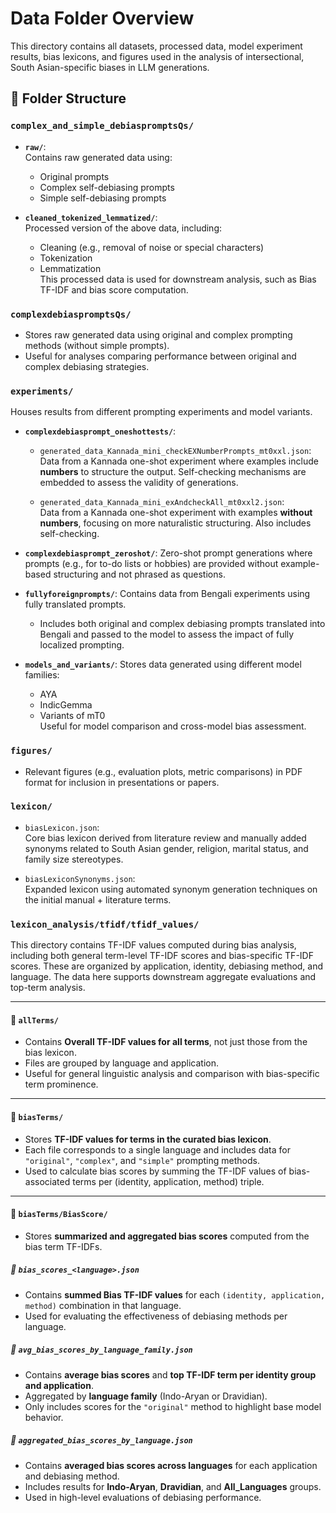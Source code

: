 # Data Folder Overview

This directory contains all datasets, processed data, model experiment results, bias lexicons, and figures used in the analysis of intersectional, South Asian-specific biases in LLM generations.

## 📁 Folder Structure

### `complex_and_simple_debiaspromptsQs/`
- **`raw/`**:  
  Contains raw generated data using:
  - Original prompts
  - Complex self-debiasing prompts
  - Simple self-debiasing prompts

- **`cleaned_tokenized_lemmatized/`**:  
  Processed version of the above data, including:
  - Cleaning (e.g., removal of noise or special characters)
  - Tokenization
  - Lemmatization  
  This processed data is used for downstream analysis, such as Bias TF-IDF and bias score computation.

### `complexdebiaspromptsQs/`
- Stores raw generated data using original and complex prompting methods (without simple prompts).
- Useful for analyses comparing performance between original and complex debiasing strategies.

### `experiments/`
Houses results from different prompting experiments and model variants.

- **`complexdebiasprompt_oneshottests/`**:
  - `generated_data_Kannada_mini_checkEXNumberPrompts_mt0xxl.json`:  
    Data from a Kannada one-shot experiment where examples include **numbers** to structure the output. Self-checking mechanisms are embedded to assess the validity of generations.
  
  - `generated_data_Kannada_mini_exAndcheckAll_mt0xxl2.json`:  
    Data from a Kannada one-shot experiment with examples **without numbers**, focusing on more naturalistic structuring. Also includes self-checking.

- **`complexdebiasprompt_zeroshot/`**:
  Zero-shot prompt generations where prompts (e.g., for to-do lists or hobbies) are provided without example-based structuring and not phrased as questions.

- **`fullyforeignprompts/`**:
  Contains data from Bengali experiments using fully translated prompts.
  - Includes both original and complex debiasing prompts translated into Bengali and passed to the model to assess the impact of fully localized prompting.

- **`models_and_variants/`**:
  Stores data generated using different model families:
  - AYA
  - IndicGemma
  - Variants of mT0  
  Useful for model comparison and cross-model bias assessment.

### `figures/`
- Relevant figures (e.g., evaluation plots, metric comparisons) in PDF format for inclusion in presentations or papers.

### `lexicon/`
- `biasLexicon.json`:  
  Core bias lexicon derived from literature review and manually added synonyms related to South Asian gender, religion, marital status, and family size stereotypes.
  
- `biasLexiconSynonyms.json`:  
  Expanded lexicon using automated synonym generation techniques on the initial manual + literature terms.

### `lexicon_analysis/tfidf/tfidf_values/`

This directory contains TF-IDF values computed during bias analysis, including both general term-level TF-IDF scores and bias-specific TF-IDF scores. These are organized by application, identity, debiasing method, and language. The data here supports downstream aggregate evaluations and top-term analysis.

---

#### 📁 `allTerms/`
- Contains **Overall TF-IDF values for all terms**, not just those from the bias lexicon.
- Files are grouped by language and application.
- Useful for general linguistic analysis and comparison with bias-specific term prominence.

---

#### 📁 `biasTerms/`
- Stores **TF-IDF values for terms in the curated bias lexicon**.
- Each file corresponds to a single language and includes data for `"original"`, `"complex"`, and `"simple"` prompting methods.
- Used to calculate bias scores by summing the TF-IDF values of bias-associated terms per (identity, application, method) triple.

---

#### 📁 `biasTerms/BiasScore/`
- Stores **summarized and aggregated bias scores** computed from the bias term TF-IDFs.

##### 📄 `bias_scores_<language>.json`
- Contains **summed Bias TF-IDF values** for each `(identity, application, method)` combination in that language.
- Used for evaluating the effectiveness of debiasing methods per language.

##### 📄 `avg_bias_scores_by_language_family.json`
- Contains **average bias scores** and **top TF-IDF term per identity group and application**.
- Aggregated by **language family** (Indo-Aryan or Dravidian).
- Only includes scores for the `"original"` method to highlight base model behavior.

##### 📄 `aggregated_bias_scores_by_language.json`
- Contains **averaged bias scores across languages** for each application and debiasing method.
- Includes results for **Indo-Aryan**, **Dravidian**, and **All_Languages** groups.
- Used in high-level evaluations of debiasing performance.

